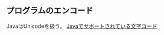 ## プログラムのエンコード
JavaはUnicodeを扱う。
[Javaでサポートされている文字コード](https://docs.oracle.com/javase/jp/6/technotes/guides/intl/encoding.doc.html)